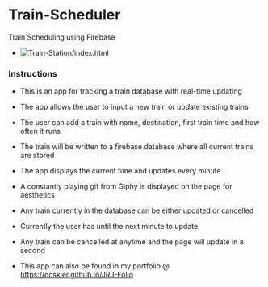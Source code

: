 # Train-Scheduler
Train Scheduling using Firebase

* ![Train-Station/index.html](assets/images/May-20-202015-13-05.gif)

### Instructions

* This is an app for tracking a train database with real-time updating 

* The app allows the user to input a new train or update existing trains

* The user can add a train with name, destination, first train time and how often it runs
   
* The train will be written to a firebase database where all current trains are stored

* The app displays the current time and updates every minute

* A constantly playing gif from Giphy is displayed on the page for aesthetics

* Any train currently in the database can be either updated or cancelled 

* Currently the user has until the next minute to update

* Any train can be cancelled at anytime and the page will update in a second

* This app can also be found in my portfolio @ https://ocskier.github.io/JRJ-Folio